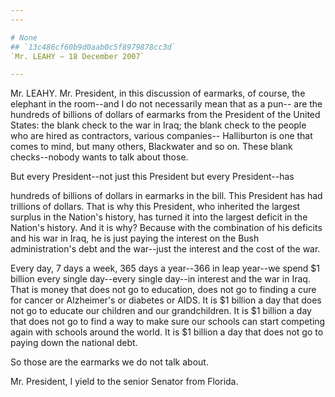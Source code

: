 ```yaml
---
---

# None
## `13c486cf60b9d0aab0c5f8979878cc3d`
`Mr. LEAHY — 18 December 2007`

---
```



Mr. LEAHY. Mr. President, in this discussion of earmarks, of course, 
the elephant in the room--and I do not necessarily mean that as a pun--
are the hundreds of billions of dollars of earmarks from the President 
of the United States: the blank check to the war in Iraq; the blank 
check to the people who are hired as contractors, various companies--
Halliburton is one that comes to mind, but many others, Blackwater and 
so on. These blank checks--nobody wants to talk about those.

But every President--not just this President but every President--has


hundreds of billions of dollars in earmarks in the bill. This President 
has had trillions of dollars. That is why this President, who inherited 
the largest surplus in the Nation's history, has turned it into the 
largest deficit in the Nation's history. And it is why? Because with 
the combination of his deficits and his war in Iraq, he is just paying 
the interest on the Bush administration's debt and the war--just the 
interest and the cost of the war.

Every day, 7 days a week, 365 days a year--366 in leap year--we spend 
$1 billion every single day--every single day--in interest and the war 
in Iraq. That is money that does not go to education, does not go to 
finding a cure for cancer or Alzheimer's or diabetes or AIDS. It is $1 
billion a day that does not go to educate our children and our 
grandchildren. It is $1 billion a day that does not go to find a way to 
make sure our schools can start competing again with schools around the 
world. It is $1 billion a day that does not go to paying down the 
national debt.

So those are the earmarks we do not talk about.

Mr. President, I yield to the senior Senator from Florida.
